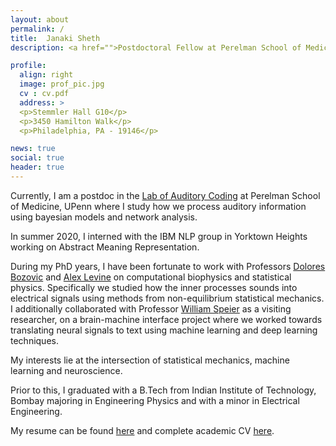 ```yaml
---
layout: about
permalink: /
title:  Janaki Sheth
description: <a href="">Postdoctoral Fellow at Perelman School of Medicine, University of Pennsylvania</a>.

profile:
  align: right
  image: prof_pic.jpg
  cv : cv.pdf
  address: >
  <p>Stemmler Hall G10</p>
  <p>3450 Hamilton Walk</p>
  <p>Philadelphia, PA - 19146</p>  

news: true
social: true
header: true
---
```


Currently, I am a postdoc in the [Lab of Auditory Coding](https://hosting.med.upenn.edu/hearing/positions/) at Perelman School of Medicine, UPenn where I study how we process auditory information using bayesian models and network analysis.

In summer 2020, I interned with the IBM NLP group in Yorktown Heights working on Abstract Meaning Representation.

During my PhD years, I have been fortunate to work with Professors [Dolores Bozovic](http://www.pa.ucla.edu/directory/dolores-bozovic) and [Alex Levine](http://alevine.chem.ucla.edu/) on computational biophysics and statistical physics. Specifically we studied how the inner processes sounds into electrical signals using methods from non-equilibrium statistical mechanics. I additionally collaborated with Professor [William Speier](https://mii.ucla.edu/people/wspeier/) as a visiting researcher, on a brain-machine interface project where we worked towards translating neural signals to text using machine learning and deep learning techniques.

My interests lie at the intersection of statistical mechanics, machine learning and neuroscience.

Prior to this, I graduated with a B.Tech from Indian Institute of Technology, Bombay majoring in Engineering Physics and with a minor in Electrical Engineering.

My resume can be found [here](https://www.dropbox.com/s/29gw4zs19ocuvnr/2021-04-22%20Janaki%20Sheth%20resume.pdf?dl=0) and complete academic CV [here](https://www.dropbox.com/s/8ga38xg94kiyl2t/2021-08-07%20Janaki%20Sheth%20academic%20cv.pdf?dl=0).
